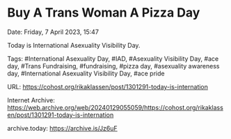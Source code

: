 # Buy A Trans Woman A Pizza Day

Date: Friday, 7 April 2023, 15:47

Today is International Asexuality Visibility Day.

Tags: #International Asexuality Day, #IAD, #Asexuality Visibility Day, #ace day, #Trans Fundraising, #fundraising, #pizza day, #asexuality awareness day, #International Asexuality Visibility Day, #ace pride

URL: https://cohost.org/rikaklassen/post/1301291-today-is-internation

Internet Archive: https://web.archive.org/web/20240129055059/https://cohost.org/rikaklassen/post/1301291-today-is-internation

archive.today: https://archive.is/Jz6uF

<!--
If you apperciate the blog post, please consider contributing to the puppy fund: https://www.paypal.me/bglamours.
-->
